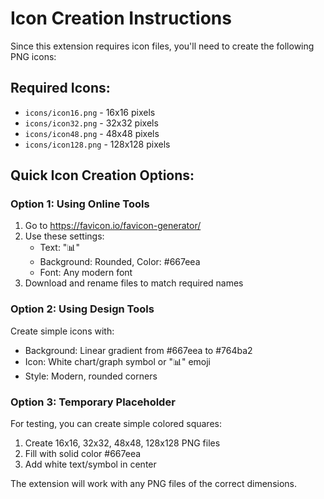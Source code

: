 # Icon Creation Instructions

Since this extension requires icon files, you'll need to create the following PNG icons:

## Required Icons:
- `icons/icon16.png` - 16x16 pixels
- `icons/icon32.png` - 32x32 pixels  
- `icons/icon48.png` - 48x48 pixels
- `icons/icon128.png` - 128x128 pixels

## Quick Icon Creation Options:

### Option 1: Using Online Tools
1. Go to https://favicon.io/favicon-generator/
2. Use these settings:
   - Text: "📊"
   - Background: Rounded, Color: #667eea
   - Font: Any modern font
3. Download and rename files to match required names

### Option 2: Using Design Tools
Create simple icons with:
- Background: Linear gradient from #667eea to #764ba2
- Icon: White chart/graph symbol or "📊" emoji
- Style: Modern, rounded corners

### Option 3: Temporary Placeholder
For testing, you can create simple colored squares:
1. Create 16x16, 32x32, 48x48, 128x128 PNG files
2. Fill with solid color #667eea
3. Add white text/symbol in center

The extension will work with any PNG files of the correct dimensions.